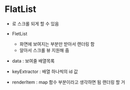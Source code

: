 # FlatList

- <ScrollView>로 스크롤 되게 할 수 있음
- FletList

  - 화면에 보여지는 부분만 받아서 랜더링 함
  - 알아서 스크롤 뷰 지원해 줌

- data : 보여줄 배열목록
- keyExtractor : 배열 하나씩의 id 값
- renderItem : map 함수 부분이라고 생각하면 됨 랜더링 할 거
